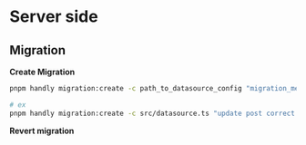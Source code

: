 
# Server side 
## Migration
**Create Migration** 

```bash
pnpm handly migration:create -c path_to_datasource_config "migration_message"

# ex 
pnpm handly migration:create -c src/datasource.ts "update post correct misspell subauthor"
```

**Revert migration** 
